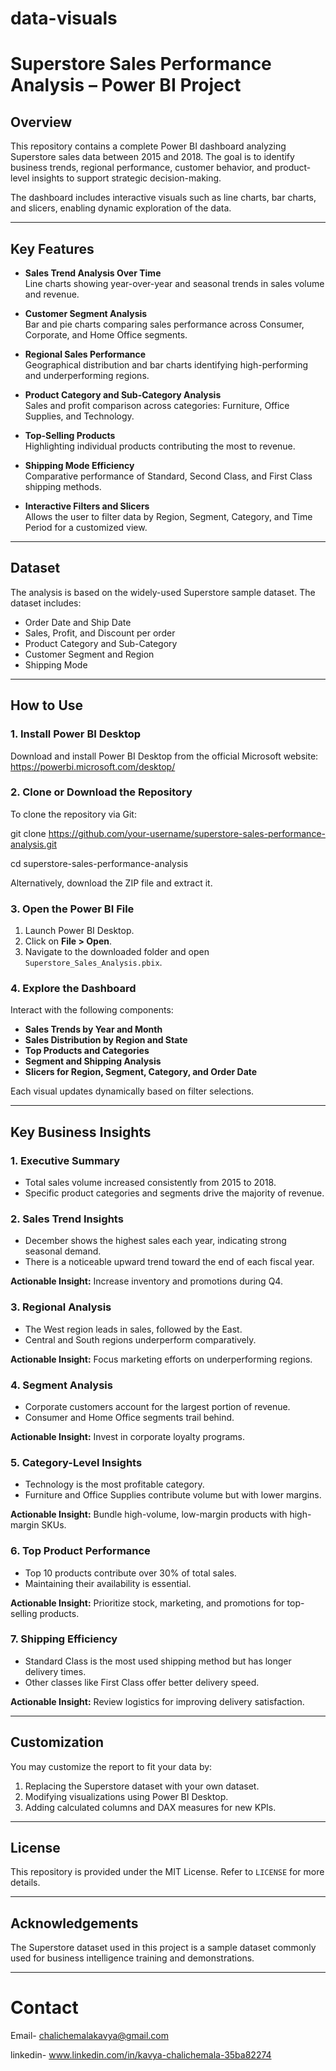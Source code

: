 # data-visuals


# Superstore Sales Performance Analysis – Power BI Project

## Overview

This repository contains a complete Power BI dashboard analyzing Superstore sales data between 2015 and 2018. The goal is to identify business trends, regional performance, customer behavior, and product-level insights to support strategic decision-making.

The dashboard includes interactive visuals such as line charts, bar charts, and slicers, enabling dynamic exploration of the data.

---

## Key Features

- **Sales Trend Analysis Over Time**  
  Line charts showing year-over-year and seasonal trends in sales volume and revenue.

- **Customer Segment Analysis**  
  Bar and pie charts comparing sales performance across Consumer, Corporate, and Home Office segments.

- **Regional Sales Performance**  
  Geographical distribution and bar charts identifying high-performing and underperforming regions.

- **Product Category and Sub-Category Analysis**  
  Sales and profit comparison across categories: Furniture, Office Supplies, and Technology.

- **Top-Selling Products**  
  Highlighting individual products contributing the most to revenue.

- **Shipping Mode Efficiency**  
  Comparative performance of Standard, Second Class, and First Class shipping methods.

- **Interactive Filters and Slicers**  
  Allows the user to filter data by Region, Segment, Category, and Time Period for a customized view.

---

## Dataset

The analysis is based on the widely-used Superstore sample dataset. The dataset includes:

- Order Date and Ship Date
- Sales, Profit, and Discount per order
- Product Category and Sub-Category
- Customer Segment and Region
- Shipping Mode

---

## How to Use

### 1. Install Power BI Desktop

Download and install Power BI Desktop from the official Microsoft website:  
https://powerbi.microsoft.com/desktop/

### 2. Clone or Download the Repository

To clone the repository via Git:

git clone https://github.com/your-username/superstore-sales-performance-analysis.git

cd superstore-sales-performance-analysis


Alternatively, download the ZIP file and extract it.

### 3. Open the Power BI File

1. Launch Power BI Desktop.
2. Click on **File > Open**.
3. Navigate to the downloaded folder and open `Superstore_Sales_Analysis.pbix`.

### 4. Explore the Dashboard

Interact with the following components:

* **Sales Trends by Year and Month**
* **Sales Distribution by Region and State**
* **Top Products and Categories**
* **Segment and Shipping Analysis**
* **Slicers for Region, Segment, Category, and Order Date**

Each visual updates dynamically based on filter selections.

---

## Key Business Insights

### 1. Executive Summary

* Total sales volume increased consistently from 2015 to 2018.
* Specific product categories and segments drive the majority of revenue.

### 2. Sales Trend Insights

* December shows the highest sales each year, indicating strong seasonal demand.
* There is a noticeable upward trend toward the end of each fiscal year.

**Actionable Insight:** Increase inventory and promotions during Q4.

### 3. Regional Analysis

* The West region leads in sales, followed by the East.
* Central and South regions underperform comparatively.

**Actionable Insight:** Focus marketing efforts on underperforming regions.

### 4. Segment Analysis

* Corporate customers account for the largest portion of revenue.
* Consumer and Home Office segments trail behind.

**Actionable Insight:** Invest in corporate loyalty programs.

### 5. Category-Level Insights

* Technology is the most profitable category.
* Furniture and Office Supplies contribute volume but with lower margins.

**Actionable Insight:** Bundle high-volume, low-margin products with high-margin SKUs.

### 6. Top Product Performance

* Top 10 products contribute over 30% of total sales.
* Maintaining their availability is essential.

**Actionable Insight:** Prioritize stock, marketing, and promotions for top-selling products.

### 7. Shipping Efficiency

* Standard Class is the most used shipping method but has longer delivery times.
* Other classes like First Class offer better delivery speed.

**Actionable Insight:** Review logistics for improving delivery satisfaction.


---

## Customization

You may customize the report to fit your data by:

1. Replacing the Superstore dataset with your own dataset.
2. Modifying visualizations using Power BI Desktop.
3. Adding calculated columns and DAX measures for new KPIs.

---

## License

This repository is provided under the MIT License. Refer to `LICENSE` for more details.

---

## Acknowledgements

The Superstore dataset used in this project is a sample dataset commonly used for business intelligence training and demonstrations.

---

# Contact

Email- chalichemalakavya@gmail.com


linkedin- www.linkedin.com/in/kavya-chalichemala-35ba82274
